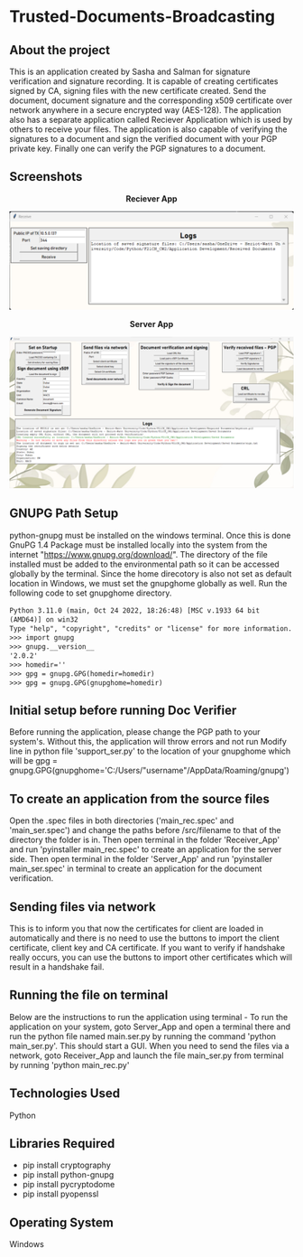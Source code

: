 # Trusted-Documents-Broadcasting

## About the project

This is an application created by Sasha and Salman for signature verification and signature recording. It is capable of creating certificates 
signed by CA, signing files with the new certificate created. Send the document, document signature and the corresponding x509 certificate over 
network anywhere in a secure encrypted way (AES-128). The application also has a separate application called Reciever Application which is used by 
others to receive your files. The application is also capable of verifying the signatures to a document and sign the verified document with your 
PGP private key. Finally one can verify the PGP signatures to a document.

## Screenshots

<p align="center">
    <b>Reciever App</b>
</p>

<img src="SS/Screenshot 1.png" alt="Main">


<p align="center">
    <b>Server App</b>
</p>

<img src="SS/Screenshot 2.png" alt="Main">

## GNUPG Path Setup

python-gnupg must be installed on the windows terminal. Once this is done GnuPG 1.4 Package must be installed locally into the system from the
internet "https://www.gnupg.org/download/". The directory of the file installed must be added to the environmental path so it can be accessed 
globally by the terminal. Since the home direcotory is also not set as default location in Windows, we must set the gnupghome globally as well.
Run the following code to set gnupghome directory.

	Python 3.11.0 (main, Oct 24 2022, 18:26:48) [MSC v.1933 64 bit (AMD64)] on win32
	Type "help", "copyright", "credits" or "license" for more information.
	>>> import gnupg
	>>> gnupg.__version__
	'2.0.2'
	>>> homedir=''
	>>> gpg = gnupg.GPG(homedir=homedir)
	>>> gpg = gnupg.GPG(gnupghome=homedir)

## Initial setup before running Doc Verifier

Before running the application, please change the PGP path to your system's. Without this, the application will throw errors and not run
Modify line in python file 'support_ser.py' to the location of your gnupghome which will be 
gpg = gnupg.GPG(gnupghome='C:/Users/"username"/AppData/Roaming/gnupg')

## To create an application from the source files

Open the .spec files in both directories ('main_rec.spec' and 'main_ser.spec') and change the paths before /src/filename to that of the directory 
the folder is in.
Then open terminal in the folder 'Receiver_App' and run 'pyinstaller main_rec.spec' to create an application for the server side.
Then open terminal in the folder 'Server_App' and run 'pyinstaller main_ser.spec' in terminal to create an application for the document verification.

## Sending files via network

This is to inform you that now the certificates for client are loaded in automatically and there is no need to use the buttons to import the 
client certificate, client key and CA certificate. If you want to verify if handshake really occurs, you can use the buttons to import other 
certificates which will result in a handshake fail.

## Running the file on terminal

Below are the instructions to run the application using terminal - 
To run the application on your system, goto Server_App and open a terminal there and run the python file named main.ser.py by running the command 
'python main_ser.py'. This should start a GUI.
When you need to send the files via a network, goto Receiver_App and launch the file main_ser.py from terminal by running 
'python main_rec.py'

## Technologies Used

Python

## Libraries Required

- pip install cryptography
- pip install python-gnupg
- pip install pycryptodome
- pip install pyopenssl

## Operating System

Windows


